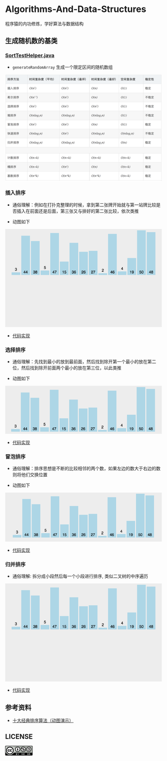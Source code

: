# Algorithms-And-Data-Structures
程序猿的内功修炼，学好算法与数据结构


## 生成随机数的基类

### [SortTestHelper.java](code/edu/maskleo/basic/SortTestHelper.java)

- `generateRandomArray` 生成一个限定区间的随机数组

![](static/849589-20180402133438219-1946132192.png)

### 插入排序

- 通俗理解：例如在打扑克整理的时候，拿到第二张牌开始就与第一站牌比较是否插入在前面还是后面，第三张又与排好的第二张比较，依次类推

- 动图如下

![](static/insertion-sort.gif)

- [代码实现](code/edu/maskleo/basic/sort/InsertionSort.java)

### 选择排序

- 通俗理解：先找到最小的放到最前面，然后找到除开第一个最小的放在第二位，然后找到除开前面两个最小的放在第三位，以此类推

- 动图如下

![](static/selection-sort.gif)

- [代码实现](code/edu/maskleo/basic/sort/SelectionSort.java)

### 冒泡排序

- 通俗理解：排序思想是不断的比较相邻的两个数，如果左边的数大于右边的数则将他们交换位置

- 动图如下

![](static/bubble-sort.gif)

- [代码实现](code/edu/maskleo/basic/sort/BubbleSort.java)

### 归并排序

- 通俗理解: 拆分成小段然后每一个小段进行排序, 类似二叉树的中序遍历

![](static/merge-sort.gif)

- [代码实现](code/edu/maskleo/basic/sort/MergeSort.java)


## 参考资料
- [十大经典排序算法（动图演示）](https://www.cnblogs.com/onepixel/articles/7674659.html)

## LICENSE

![](LICENSE.png)
